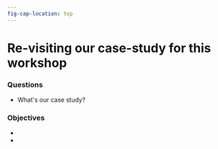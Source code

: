 ```yaml
---
fig-cap-location: top
---
```


# Re-visiting our case-study for this workshop

<div class="questions">

### Questions

- What's our case study?
</div>  

<div class="objectives">

### Objectives

- 
- 

</div>  